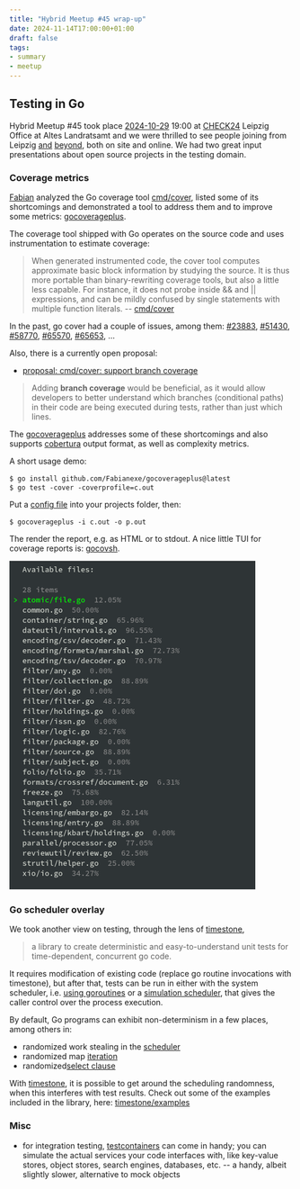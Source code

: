 ```yaml
---
title: "Hybrid Meetup #45 wrap-up"
date: 2024-11-14T17:00:00+01:00
draft: false
tags:
- summary
- meetup
---
```


## Testing in Go

Hybrid Meetup #45 took place
[2024-10-29](https://www.meetup.com/leipzig-golang/events/298481354/) 19:00 at
[CHECK24](https://check24.de) Leipzig Office at Altes Landratsamt and we were
thrilled to see people joining from Leipzig
[and](https://en.wikipedia.org/wiki/Saxony-Anhalt)
[beyond](https://en.wikipedia.org/wiki/Thuringia), both on site and online. We
had two great input presentations about open source projects in the testing
domain.

### Coverage metrics

[Fabian](https://www.linkedin.com/in/fabian-g%C3%A4rtner-913584141/) analyzed
the Go coverage tool [cmd/cover](https://pkg.go.dev/cmd/cover), listed some of
its shortcomings and demonstrated a tool to address them and to improve some
metrics: [gocoverageplus](https://github.com/Fabianexe/gocoverageplus).

The coverage tool shipped with Go operates on the source code and uses
instrumentation to estimate coverage:

> When generated instrumented code, the cover tool computes approximate
basic block information by studying the source. It is thus more portable than
binary-rewriting coverage tools, but also a little less capable. For instance,
it does not probe inside && and || expressions, and can be mildly confused by
single statements with multiple function literals. -- [cmd/cover](https://pkg.go.dev/cmd/cover)

In the past, go cover had a couple of issues, among them:
[#23883](https://github.com/golang/go/issues/23883),
[#51430](https://github.com/golang/go/issues/51430),
[#58770](https://github.com/golang/go/issues/58770),
[#65570](https://github.com/golang/go/issues/65570),
[#65653](https://github.com/golang/go/issues/65653), ...

Also, there is a currently open proposal:

* [proposal: cmd/cover: support branch coverage](https://github.com/golang/go/issues/70306)

> Adding **branch coverage** would be beneficial, as it would allow developers to
> better understand which branches (conditional paths) in their code are being
> executed during tests, rather than just which lines.

The [gocoverageplus](https://github.com/Fabianexe/gocoverageplus) addresses
some of these shortcomings and also supports
[cobertura](https://gcovr.com/en/stable/output/cobertura.html) output format, as well as complexity metrics.

A short usage demo:

```shell
$ go install github.com/Fabianexe/gocoverageplus@latest
$ go test -cover -coverprofile=c.out
```

Put a [config
file](https://github.com/Fabianexe/gocoverageplus/?tab=readme-ov-file#config)
into your projects folder, then:

```
$ gocoverageplus -i c.out -o p.out
```

The render the report, e.g. as HTML or to stdout. A nice little TUI for
coverage reports is: [gocovsh](https://github.com/orlangure/gocovsh).

[![](/images/gocovsh.png)](https://github.com/orlangure/gocovsh)

### Go scheduler overlay

We took another view on testing, through the lens of [timestone](https://github.com/Metamogul/timestone),

>  a library to create deterministic and easy-to-understand unit tests for time-dependent, concurrent go code.

It requires modification of existing code (replace go routine invocations with
timestone), but after that, tests can be run in either with the system
scheduler, i.e. [using
goroutines](https://github.com/Metamogul/timestone/blob/7411decd9b3e1e28ef539e2bbb0ebb67b9e059d7/system/scheduler.go#L20-L29)
or a [simulation
scheduler](https://github.com/Metamogul/timestone/blob/7411decd9b3e1e28ef539e2bbb0ebb67b9e059d7/simulation/scheduler.go#L149-L155),
that gives the caller control over the process execution.

By default, Go programs can exhibit non-determinism in a few places, among others in:

* randomized work stealing in the [scheduler](https://github.com/golang/go/blob/8e714281e441f93d2865adb3c5a507fd161314e9/src/runtime/proc.go#L7198)
* randomized map [iteration](https://github.com/golang/go/blob/8b0ac33da8574b74ba50ad727b59fa8679d93e4b/src/internal/runtime/maps/map.go#L141-L142)
* randomized[select clause](https://github.com/golang/go/blob/8e714281e441f93d2865adb3c5a507fd161314e9/src/runtime/select.go#L181)

With [timestone](https://github.com/Metamogul/timestone), it is possible to get
around the scheduling randomness, when this interferes with test results. Check
out some of the examples included in the library, here:
[timestone/examples](https://github.com/Metamogul/timestone/tree/main/examples)


### Misc

* for integration testing, [testcontainers](https://golang.testcontainers.org/)
  can come in handy; you can simulate the actual services your code interfaces
  with, like key-value stores, object stores, search engines, databases, etc. -- a handy, albeit slightly slower, alternative to mock objects

